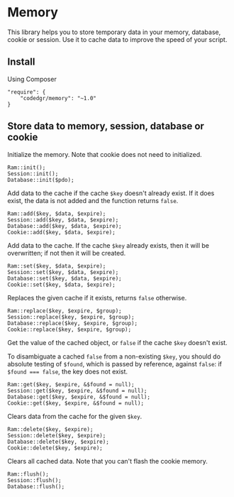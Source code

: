 # Memory
This library helps you to store temporary data in your memory, database, cookie or session. Use it to cache data to improve the speed of your script.

## Install
Using Composer
```
"require": {
    "codedgr/memory": "~1.0"
}
```

## Store data to memory, session, database or cookie

Initialize the memory. Note that cookie does not need to initialized.
```
Ram::init();
Session::init();
Database::init($pdo);
```
Add data to the cache if the cache `$key` doesn't already exist. If it does exist, the data is not added and the function returns `false`.
```
Ram::add($key, $data, $expire);
Session::add($key, $data, $expire);
Database::add($key, $data, $expire);
Cookie::add($key, $data, $expire);
```
Add data to the cache.  If the cache `$key` already exists, then it will be overwritten; if not then it will be created.
```
Ram::set($key, $data, $expire);
Session::set($key, $data, $expire);
Database::set($key, $data, $expire);
Cookie::set($key, $data, $expire);
```
Replaces the given cache if it exists, returns `false` otherwise.
```
Ram::replace($key, $expire, $group);
Session::replace($key, $expire, $group);
Database::replace($key, $expire, $group);
Cookie::replace($key, $expire, $group);
```
Get the value of the cached object, or `false` if the cache `$key` doesn't exist.

To disambiguate a cached `false` from a non-existing `$key`, you should do absolute testing of `$found`, which is passed by reference, against `false`: if `$found === false`, the key does not exist.
```
Ram::get($key, $expire, &$found = null);
Session::get($key, $expire, &$found = null);
Database::get($key, $expire, &$found = null);
Cookie::get($key, $expire, &$found = null);
```
Clears data from the cache for the given `$key`.
```
Ram::delete($key, $expire);
Session::delete($key, $expire);
Database::delete($key, $expire);
Cookie::delete($key, $expire);
```
Clears all cached data. Note that you can't flash the cookie memory.
```
Ram::flush();
Session::flush();
Database::flush();
```